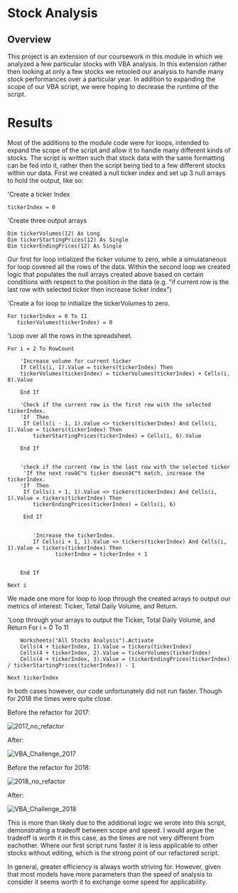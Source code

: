 # Stock Analysis

## Overview
This project is an extension of our coursework in this module in which we analyzed a few particular stocks with VBA analysis. In this extension rather then looking at only a few stocks we retooled our analysis to handle many stock performances over a particular year. In addition to expanding the scope of our VBA script, we were hoping to decrease the runtime of the script. 

# Results
Most of the additions to the module code were for loops, intended to expand the scope of the script and allow it to handle many different kinds of stocks. The script is written such that stock data with the same formatting can be fed into it, rather then the script being tied to a few different stocks within our data. 
First we created a null ticker index and set up 3 null arrays to hold the output, like so:

'Create a ticker Index
    
    tickerIndex = 0

'Create three output arrays
    
    Dim tickerVolumes(12) As Long
    Dim tickerStartingPrices(12) As Single
    Dim tickerEndingPrices(12) As Single
    
Our first for loop intialized the ticker volume to zero, while a simulataneous for loop covered all the rows of the data. Within the second loop we created logic that populates the null arrays created above based on certain conditions with respect to the position in the data (e.g. "if current row is the last row with selected ticker then increase ticker index")

'Create a for loop to initialize the tickerVolumes to zero.
    
    For tickerIndex = 0 To 11
       tickerVolumes(tickerIndex) = 0
        
 'Loop over all the rows in the spreadsheet.
    
    For i = 2 To RowCount
    
        'Increase volume for current ticker
        If Cells(i, 1).Value = tickers(tickerIndex) Then
        tickerVolumes(tickerIndex) = tickerVolumes(tickerIndex) + Cells(i, 8).Value
        
        End If
        
        'Check if the current row is the first row with the selected tickerIndex.
        'If  Then
         If Cells(i - 1, 1).Value <> tickers(tickerIndex) And Cells(i, 1).Value = tickers(tickerIndex) Then
            tickerStartingPrices(tickerIndex) = Cells(i, 6).Value
                    
        End If

        
        'check if the current row is the last row with the selected ticker
         'If the next rowâ€™s ticker doesnâ€™t match, increase the tickerIndex.
        'If  Then
         If Cells(i + 1, 1).Value <> tickers(tickerIndex) And Cells(i, 1).Value = tickers(tickerIndex) Then
            tickerEndingPrices(tickerIndex) = Cells(i, 6)
                    
         End If
            

            'Increase the tickerIndex.
            If Cells(i + 1, 1).Value <> tickers(tickerIndex) And Cells(i, 1).Value = tickers(tickerIndex) Then
                   tickerIndex = tickerIndex + 1
            
            
        End If
    
    Next i
    
We made one more for loop to loop through the created arrays to output our metrics of interest: Ticker, Total Daily Volume, and Return.

'Loop through your arrays to output the Ticker, Total Daily Volume, and Return
    For i = 0 To 11
        
        Worksheets("All Stocks Analysis").Activate
        Cells(4 + tickerIndex, 1).Value = tickers(tickerIndex)
        Cells(4 + tickerIndex, 2).Value = tickerVolumes(tickerIndex)
        Cells(4 + tickerIndex, 3).Value = (tickerEndingPrices(tickerIndex) / tickerStartingPrices(tickerIndex)) - 1
        
    Next tickerIndex
    
In both cases however, our code unfortunately did not run faster. Though for 2018 the times were quite close.

Before the refactor for 2017:

![2017_no_refactor](https://user-images.githubusercontent.com/95315957/154413482-0e6fb4d4-acf6-4aca-8369-6c71c48faf2a.PNG)

After:

![VBA_Challenge_2017](https://user-images.githubusercontent.com/95315957/154413567-13daee00-0fc7-48e8-9740-97e129cfd40a.PNG)

Before the refactor for 2018:

![2018_no_refactor](https://user-images.githubusercontent.com/95315957/154413657-a6a7cc8c-6c12-458d-b06f-24e3b531adbb.PNG)

After:

![VBA_Challenge_2018](https://user-images.githubusercontent.com/95315957/154413670-b8561d54-492d-4e11-a235-3b9dbc3359ec.PNG)

This is more than likely due to the additional logic we wrote into this script, demonstrating a tradeoff between scope and speed. I would argue the tradeoff is worth it in this case, as the times are not very different from eachother. Where our first script runs faster it is less applicable to other stocks without editing, which is the strong point of our refactored script. 

In general, greater efficiency is always worth striving for. However, given that most models have more parameters than the speed of analysis to consider it seems worth it to exchange some speed for applicability. 
